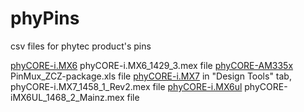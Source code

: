 # phyPins
csv files for phytec product's pins

[phyCORE-i.MX6](ftp://ftp.phytec.de/pub/Products/phyBOARD-MIRA-iMX6/TechData/)
phyCORE-i.MX6_1429_3.mex file
[phyCORE-AM335x](ftp://ftp.phytec.de/pub/Products/phyCORE-AM335x/TechData/)
PinMux_ZCZ-package.xls file
[phyCORE-i.MX7](https://wiki.phytec.com/display/public/PRODUCTINFO/phyCORE-i.MX7)
in "Design Tools" tab, phyCORE-i.MX7_1458_1_Rev2.mex file
[phyCORE-i.MX6ul](ftp://ftp.phytec.de/pub/Products/phyBOARD-Segin-iMX6UL/TechData/)
phyCORE-iMX6UL_1468_2_Mainz.mex file
